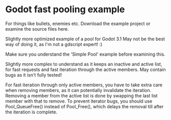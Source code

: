 # Godot fast pooling example
For things like bullets, enemies etc. Download the example project or examine the source files here.

Slightly more optimized example of a pool for Godot 3.1
May not be the best way of doing it, as I'm not a gdscript expert! :)

Make sure you understand the 'Simple Pool' example before examining this.

Slightly more complex to understand as it keeps an inactive and active list, for fast requests and fast iteration through the active members. May contain bugs as it isn't fully tested!

For fast iteration through only active members, you have to take extra care when removing members, as it can potentially invalidate the iteration. Removing a member from the active list is done by swapping the last list member with that to remove. To prevent iterator bugs, you should use Pool_QueueFree() instead of Pool_Free(), which delays the removal till after the iteration is complete.
